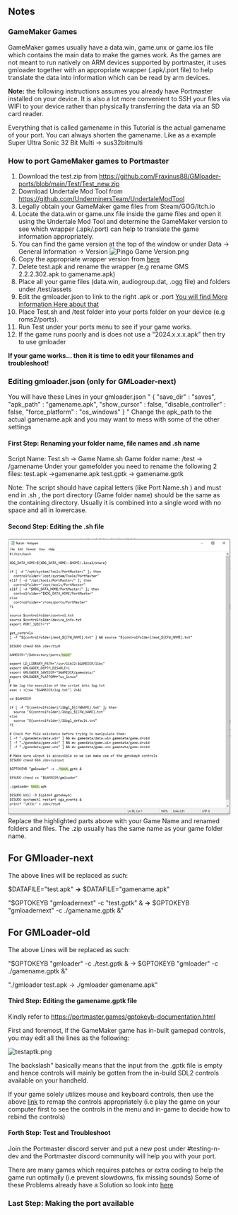 ## Notes

### **GameMaker Games**

GameMaker games usually have a data.win, game.unx or game.ios file which contains the main data to make the games work. As the games are not meant to run natively on ARM devices supported by portmaster, it uses gmloader together with an appropriate wrapper (.apk/.port file) to help translate the data into information which can be read by arm devices.

**Note:** the following instructions assumes you already have Portmaster installed on your device. 
It is also a lot more convenient to SSH your files via WIFI to your device rather than physically transferring the data via an SD card reader.

Everything that is called gamename in this Tutorial is the actual gamename of your port. You can always shorten the gamename. Like as a example Super Ultra Sonic 32 Bit Multi -> sus32bitmulti

### **How to port GameMaker games to Portmaster**
1. Download the test.zip from https://github.com/Fraxinus88/GMloader-ports/blob/main/Test/Test_new.zip
2. Download Undertale Mod Tool  from https://github.com/UnderminersTeam/UndertaleModTool
3. Legally obtain your GameMaker game files from Steam/GOG/Itch.io
4. Locate the data.win or game.unx file inside the game files and open it using the Undertale Mod Tool and determine the GameMaker version to see which wrapper (.apk/.port) can help to translate the game information appropriately.
5. You can find the game version at the top of the window or under Data -> General Information -> Version
![Pingo Game Version.png](https://github.com/Fraxinus88/GMloader-ports/blob/main/images/Pingo%20Game%20Version.PNG)
6. Copy the appropriate wrapper version from [here](https://github.com/Damian2809/GMloader-ports/tree/main/gmloader%20wrappers%20(APK))
7. Delete test.apk and rename the wrapper (e.g  rename GMS 2.2.2.302.apk to gamename.apk)
8. Place all your game files (data.win, audiogroup.dat, .ogg file) and folders under /test/assets
9. Edit the gmloader.json to link to the right .apk or .port [You will find More information Here about that](https://github.com/Damian2809/GMloader-ports?tab=readme-ov-file#editing-gmloaderjson-only-for-gmloader-next) 
9. Place Test.sh and /test folder into your ports folder on your device (e.g roms2/ports).
10. Run Test under your ports menu to see if your game works.
11. If the game runs poorly and is does not use a "2024.x.x.x.apk" then try to use gmloader

**If your game works... then it is time to edit your filenames and troubleshoot!**

### **Editing gmloader.json (only for GMLoader-next)**
You will have these Lines in your gmloader.json
"
{
    "save_dir" : "saves",
    "apk_path" : "gamename.apk",
    "show_cursor" : false,
    "disable_controller" : false,
    "force_platform" : "os_windows"
}
"
Change the apk_path to the actual gamename.apk and you may want to mess with some of the other settings

#### **First Step: Renaming your folder name, file names and .sh name**
Script Name: Test.sh -> Game Name.sh
Game folder name: /test -> /gamename
Under your gamefolder you need to rename the following 2 files:
test.apk ->gamename.apk
test.gptk -> gamename.gptk

Note: The script should have capital letters (like Port Name.sh ) and must end in .sh , the port directory (Game folder name) should be the same as the containing directory. Usually it is combined into a single word with no space and all in lowercase.

#### **Second Step: Editing the .sh file**
![Testsh.png](https://github.com/Damian2809/GMloader-ports/blob/main/images/Testsh.png)
Replace the highlighted parts above with your Game Name and renamed folders and files. The .zip usually has the same name as your game folder name.

## For GMloader-next
The above lines will be replaced as such:

$DATAFILE="test.apk" **→** $DATAFILE="gamename.apk"

"$GPTOKEYB "gmloadernext" -c "test.gptk" & **→** $GPTOKEYB "gmloadernext" -c ./gamename.gptk &"

## For GMLoader-old
The above Lines will be replaced as such:

"$GPTOKEYB "gmloader" -c ./test.gptk & → $GPTOKEYB "gmloader" -c ./gamename.gptk &"

"./gmloader test.apk → ./gmloader gamename.apk"

#### **Third Step: Editing the gamename.gptk file**
Kindly refer to https://portmaster.games/gptokeyb-documentation.html

First and foremost, if the GameMaker game has in-built gamepad controls, you may edit all the lines as the following:

![testaptk.png](https://github.com/Fraxinus88/GMloader-ports/blob/main/images/testgptk.png)

The backslash\" basically means that the input from the .gptk file is empty and hence controls will mainly be gotten from the in-build SDL2 controls available on your handheld.

If your game solely utilizes mouse and keyboard controls, then use the above [link](https://portmaster.games/gptokeyb-documentation.html) to remap the controls appropriately (i.e play the game on your computer first to see the controls in the menu and in-game to decide how to rebind the controls)

#### **Forth Step: Test and Troubleshoot**
Join the Portmaster discord server and put a new post under #testing-n-dev and the Portmaster discord community will help you with your port.

There are many games which requires patches or extra coding to help the game run optimally (i.e prevent slowdowns, fix missing sounds)
Some of these Problems already have a Solution so look into [here](https://github.com/Damian2809/GMloader-ports/tree/main/Bugs)


### **Last Step: Making the port available**

